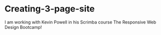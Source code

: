 # Creating-3-page-site

I am working with Kevin Powell in his Scrimba course
The Responsive Web Design Bootcamp!